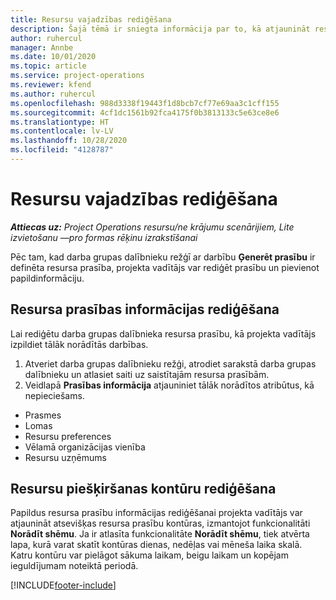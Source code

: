 ```yaml
---
title: Resursu vajadzības rediģēšana
description: Šajā tēmā ir sniegta informācija par to, kā atjaunināt resursu prasību informāciju.
author: ruhercul
manager: Annbe
ms.date: 10/01/2020
ms.topic: article
ms.service: project-operations
ms.reviewer: kfend
ms.author: ruhercul
ms.openlocfilehash: 988d3338f19443f1d8bcb7cf77e69aa3c1cff155
ms.sourcegitcommit: 4cf1dc1561b92fca4175f0b3813133c5e63ce8e6
ms.translationtype: HT
ms.contentlocale: lv-LV
ms.lasthandoff: 10/28/2020
ms.locfileid: "4128787"
---
```

# <a name="edit-a-resource-requirement"></a>Resursu vajadzības rediģēšana

_**Attiecas uz:** Project Operations resursu/ne krājumu scenārijiem, Lite izvietošanu —pro formas rēķinu izrakstīšanai_

Pēc tam, kad darba grupas dalībnieku režģī ar darbību **Ģenerēt prasību** ir definēta resursa prasība, projekta vadītājs var rediģēt prasību un pievienot papildinformāciju.

## <a name="edit-resource-requirement-details"></a>Resursa prasības informācijas rediģēšana

Lai rediģētu darba grupas dalībnieka resursa prasību, kā projekta vadītājs izpildiet tālāk norādītās darbības.

1. Atveriet darba grupas dalībnieku režģi, atrodiet sarakstā darba grupas dalībnieku un atlasiet saiti uz saistītajām resursa prasībām.
2. Veidlapā **Prasības informācija** atjauniniet tālāk norādītos atribūtus, kā nepieciešams.

- Prasmes
- Lomas
- Resursu preferences
- Vēlamā organizācijas vienība
- Resursu uzņēmums

## <a name="edit-resource-assignment-contours"></a>Resursu piešķiršanas kontūru rediģēšana

Papildus resursa prasību informācijas rediģēšanai projekta vadītājs var atjaunināt atsevišķas resursa prasību kontūras, izmantojot funkcionalitāti **Norādīt shēmu**. Ja ir atlasīta funkcionalitāte **Norādīt shēmu**, tiek atvērta lapa, kurā varat skatīt kontūras dienas, nedēļas vai mēneša laika skalā. Katru kontūru var pielāgot sākuma laikam, beigu laikam un kopējam ieguldījumam noteiktā periodā.

[!INCLUDE[footer-include](../includes/footer-banner.md)]
